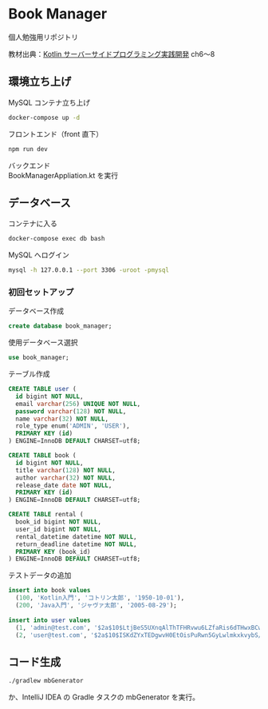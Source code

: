 # Book Manager

個人勉強用リポジトリ

教材出典：[Kotlin サーバーサイドプログラミング実践開発](https://gihyo.jp/book/2021/978-4-297-11859-4) ch6～8

## 環境立ち上げ
MySQL コンテナ立ち上げ
```bash
docker-compose up -d
```

フロントエンド（front 直下）
```bash
npm run dev
```

バックエンド  
BookManagerAppliation.kt を実行

## データベース
コンテナに入る
```bash
docker-compose exec db bash
```

MySQL へログイン
```bash
mysql -h 127.0.0.1 --port 3306 -uroot -pmysql
```

### 初回セットアップ
データベース作成
```sql
create database book_manager;
```

使用データベース選択
```sql
use book_manager;
```

テーブル作成
```sql
CREATE TABLE user (
  id bigint NOT NULL,
  email varchar(256) UNIQUE NOT NULL,
  password varchar(128) NOT NULL,
  name varchar(32) NOT NULL,
  role_type enum('ADMIN', 'USER'),
  PRIMARY KEY (id)
) ENGINE=InnoDB DEFAULT CHARSET=utf8;

CREATE TABLE book (
  id bigint NOT NULL,
  title varchar(128) NOT NULL,
  author varchar(32) NOT NULL,
  release_date date NOT NULL,
  PRIMARY KEY (id)
) ENGINE=InnoDB DEFAULT CHARSET=utf8;

CREATE TABLE rental (
  book_id bigint NOT NULL,
  user_id bigint NOT NULL,
  rental_datetime datetime NOT NULL,
  return_deadline datetime NOT NULL,
  PRIMARY KEY (book_id)
) ENGINE=InnoDB DEFAULT CHARSET=utf8;
```

テストデータの追加
```sql
insert into book values
  (100, 'Kotlin入門', 'コトリン太郎', '1950-10-01'),
  (200, 'Java入門', 'ジャヴァ太郎', '2005-08-29');
  
insert into user values
  (1, 'admin@test.com', '$2a$10$LtjBeS5UXnqAlThTFHRvwu6LZfaRis6dTHwxBCwyftYUKOGE4rEiW', '管理者', 'ADMIN'),
  (2, 'user@test.com', '$2a$10$ISKdZYxTEDgwvH0EtOisPuRwn5GyLwlmkxkvybS/6aXNgMVWIWAHG', 'ユーザー', 'USER');
```

## コード生成
```bash
./gradlew mbGenerator
```
か、IntelliJ IDEA の Gradle タスクの mbGenerator を実行。
